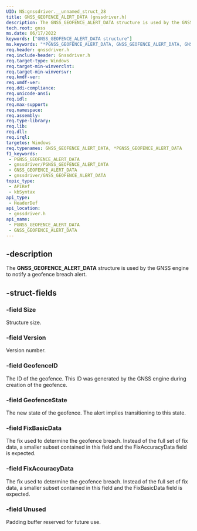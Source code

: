 ```yaml
---
UID: NS:gnssdriver.__unnamed_struct_28
title: GNSS_GEOFENCE_ALERT_DATA (gnssdriver.h)
description: The GNSS_GEOFENCE_ALERT_DATA structure is used by the GNSS engine to notify a geofence breach alert.
tech.root: gnss
ms.date: 06/17/2022
keywords: ["GNSS_GEOFENCE_ALERT_DATA structure"]
ms.keywords: "*PGNSS_GEOFENCE_ALERT_DATA, GNSS_GEOFENCE_ALERT_DATA, GNSS_GEOFENCE_ALERT_DATA structure [Sensor Devices], PGNSS_GEOFENCE_ALERT_DATA, PGNSS_GEOFENCE_ALERT_DATA structure pointer [Sensor Devices], gnss.gnss_geofence_alert_data, gnssdriver/GNSS_GEOFENCE_ALERT_DATA, gnssdriver/PGNSS_GEOFENCE_ALERT_DATA"
req.header: gnssdriver.h
req.include-header: Gnssdriver.h
req.target-type: Windows
req.target-min-winverclnt: 
req.target-min-winversvr: 
req.kmdf-ver: 
req.umdf-ver: 
req.ddi-compliance: 
req.unicode-ansi: 
req.idl: 
req.max-support: 
req.namespace: 
req.assembly: 
req.type-library: 
req.lib: 
req.dll: 
req.irql: 
targetos: Windows
req.typenames: GNSS_GEOFENCE_ALERT_DATA, *PGNSS_GEOFENCE_ALERT_DATA
f1_keywords:
 - PGNSS_GEOFENCE_ALERT_DATA
 - gnssdriver/PGNSS_GEOFENCE_ALERT_DATA
 - GNSS_GEOFENCE_ALERT_DATA
 - gnssdriver/GNSS_GEOFENCE_ALERT_DATA
topic_type:
 - APIRef
 - kbSyntax
api_type:
 - HeaderDef
api_location:
 - gnssdriver.h
api_name:
 - PGNSS_GEOFENCE_ALERT_DATA
 - GNSS_GEOFENCE_ALERT_DATA
---
```


## -description

The **GNSS_GEOFENCE_ALERT_DATA** structure is used by the GNSS engine to notify a geofence breach alert.

## -struct-fields

### -field Size

Structure size.

### -field Version

Version number.

### -field GeofenceID

The ID of the geofence. This ID was generated by the GNSS engine during creation of the geofence.

### -field GeofenceState

The new state of the geofence. The alert implies transitioning to this state.

### -field FixBasicData

The fix used to determine the geofence breach. Instead of the full set of fix data, a smaller subset contained in this field and the  FixAccuracyData field is expected.

### -field FixAccuracyData

The fix used to determine the geofence breach. Instead of the full set of fix data, a smaller subset contained in this field and the  FixBasicData field is expected.

### -field Unused

Padding buffer reserved for future use.
